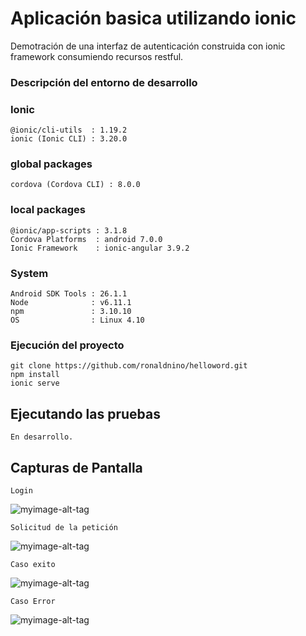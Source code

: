 # Aplicación basica utilizando ionic

Demotración de una interfaz de autenticación construida con ionic framework consumiendo recursos restful.

### Descripción del entorno de desarrollo

### Ionic 

    @ionic/cli-utils  : 1.19.2
    ionic (Ionic CLI) : 3.20.0

### global packages

    cordova (Cordova CLI) : 8.0.0

### local packages

    @ionic/app-scripts : 3.1.8
    Cordova Platforms  : android 7.0.0
    Ionic Framework    : ionic-angular 3.9.2

### System

    Android SDK Tools : 26.1.1
    Node              : v6.11.1
    npm               : 3.10.10
    OS                : Linux 4.10

### Ejecución del proyecto

    git clone https://github.com/ronaldnino/helloword.git
    npm install 
    ionic serve


## Ejecutando las pruebas

    En desarrollo.

## Capturas de Pantalla

```
Login
```
![myimage-alt-tag](https://firebasestorage.googleapis.com/v0/b/datos-a78c7.appspot.com/o/Practica%20Tecnica%2F01.png?alt=media&token=a22e00b4-0280-44f3-8fc0-5d448cfdca9b)

```
Solicitud de la petición
```
![myimage-alt-tag](https://firebasestorage.googleapis.com/v0/b/datos-a78c7.appspot.com/o/Practica%20Tecnica%2F02.png?alt=media&token=9b1e5b68-0a53-4090-bfac-122b861c49e4)

```
Caso exito
```
![myimage-alt-tag](https://firebasestorage.googleapis.com/v0/b/datos-a78c7.appspot.com/o/Practica%20Tecnica%2F03.png?alt=media&token=cabd5e54-cd58-4f66-8ca8-add6892618b9)

```
Caso Error
```
![myimage-alt-tag](https://firebasestorage.googleapis.com/v0/b/datos-a78c7.appspot.com/o/Practica%20Tecnica%2F04.png?alt=media&token=4b4b14ba-7446-4769-9cd7-35d2f88f14a6)








